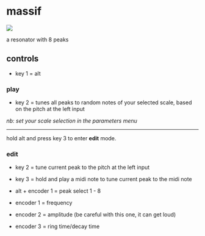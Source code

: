 # massif
![](assets/m.png)

a resonator with 8 peaks

## controls
* key 1 = alt

### play

* key 2 = tunes all peaks to random notes of your selected scale, based on the pitch at the left input

*nb: set your scale selection in the parameters menu*

----------

hold alt and press key 3 to enter **edit** mode. 

### edit

* key 2 = tune current peak to the pitch at the left input
* key 3 = hold and play a midi note to tune current peak to the midi note

* alt + encoder 1 = peak select 1 - 8
* encoder 1 = frequency
* encoder 2 = amplitude (be careful with this one, it can get loud)
* encoder 3 = ring time/decay time

